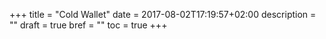 +++
title = "Cold Wallet"
date = 2017-08-02T17:19:57+02:00
description = ""
draft = true
bref = ""
toc = true
+++
